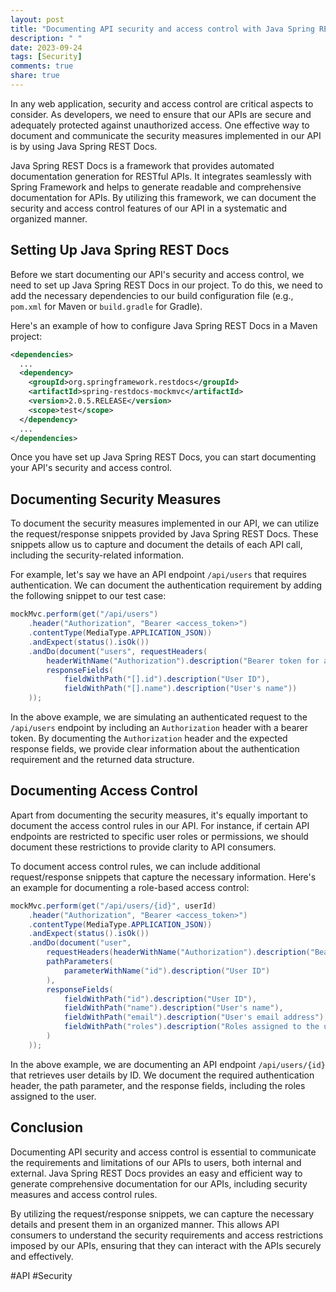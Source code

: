 ```yaml
---
layout: post
title: "Documenting API security and access control with Java Spring REST Docs"
description: " "
date: 2023-09-24
tags: [Security]
comments: true
share: true
---
```


In any web application, security and access control are critical aspects to consider. As developers, we need to ensure that our APIs are secure and adequately protected against unauthorized access. One effective way to document and communicate the security measures implemented in our API is by using Java Spring REST Docs.

Java Spring REST Docs is a framework that provides automated documentation generation for RESTful APIs. It integrates seamlessly with Spring Framework and helps to generate readable and comprehensive documentation for APIs. By utilizing this framework, we can document the security and access control features of our API in a systematic and organized manner.

## Setting Up Java Spring REST Docs

Before we start documenting our API's security and access control, we need to set up Java Spring REST Docs in our project. To do this, we need to add the necessary dependencies to our build configuration file (e.g., `pom.xml` for Maven or `build.gradle` for Gradle).

Here's an example of how to configure Java Spring REST Docs in a Maven project:

```xml
<dependencies>
  ...
  <dependency>
    <groupId>org.springframework.restdocs</groupId>
    <artifactId>spring-restdocs-mockmvc</artifactId>
    <version>2.0.5.RELEASE</version>
    <scope>test</scope>
  </dependency>
  ...
</dependencies>
```

Once you have set up Java Spring REST Docs, you can start documenting your API's security and access control.

## Documenting Security Measures

To document the security measures implemented in our API, we can utilize the request/response snippets provided by Java Spring REST Docs. These snippets allow us to capture and document the details of each API call, including the security-related information.

For example, let's say we have an API endpoint `/api/users` that requires authentication. We can document the authentication requirement by adding the following snippet to our test case:

```java
mockMvc.perform(get("/api/users")
    .header("Authorization", "Bearer <access_token>")
    .contentType(MediaType.APPLICATION_JSON))
    .andExpect(status().isOk())
    .andDo(document("users", requestHeaders(
        headerWithName("Authorization").description("Bearer token for authentication")),
        responseFields(
            fieldWithPath("[].id").description("User ID"),
            fieldWithPath("[].name").description("User's name"))
    ));
```

In the above example, we are simulating an authenticated request to the `/api/users` endpoint by including an `Authorization` header with a bearer token. By documenting the `Authorization` header and the expected response fields, we provide clear information about the authentication requirement and the returned data structure.

## Documenting Access Control

Apart from documenting the security measures, it's equally important to document the access control rules in our API. For instance, if certain API endpoints are restricted to specific user roles or permissions, we should document these restrictions to provide clarity to API consumers.

To document access control rules, we can include additional request/response snippets that capture the necessary information. Here's an example for documenting a role-based access control:

```java
mockMvc.perform(get("/api/users/{id}", userId)
    .header("Authorization", "Bearer <access_token>")
    .contentType(MediaType.APPLICATION_JSON))
    .andExpect(status().isOk())
    .andDo(document("user",
        requestHeaders(headerWithName("Authorization").description("Bearer token for authentication")),
        pathParameters(
            parameterWithName("id").description("User ID")
        ),
        responseFields(
            fieldWithPath("id").description("User ID"),
            fieldWithPath("name").description("User's name"),
            fieldWithPath("email").description("User's email address"),
            fieldWithPath("roles").description("Roles assigned to the user")
        )
    ));
```

In the above example, we are documenting an API endpoint `/api/users/{id}` that retrieves user details by ID. We document the required authentication header, the path parameter, and the response fields, including the roles assigned to the user.

## Conclusion

Documenting API security and access control is essential to communicate the requirements and limitations of our APIs to users, both internal and external. Java Spring REST Docs provides an easy and efficient way to generate comprehensive documentation for our APIs, including security measures and access control rules.

By utilizing the request/response snippets, we can capture the necessary details and present them in an organized manner. This allows API consumers to understand the security requirements and access restrictions imposed by our APIs, ensuring that they can interact with the APIs securely and effectively.

#API #Security